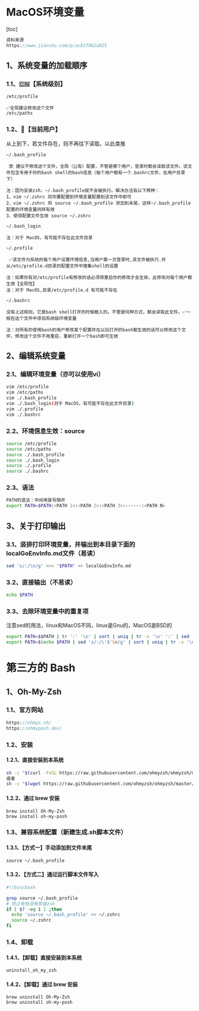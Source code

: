 # MacOS环境变量

[toc]

```javascript
资料来源
https://www.jianshu.com/p/acb1f062a925
```

## 1、系统变量的加载顺序

### 1.1、🇨🇳【系统级别】

```
/etc/profile 
```

```
✅全局建议修改这个文件
/etc/paths 
```

### 1.2、👤【当前用户】

从上到下，若文件存在，则不再往下读取。以此类推

```
~/.bash_profile

 🈲 建议不修改这个文件，全局（公有）配置，不管是哪个用户，登录时都会读取该文件。该文件包含专用于你的bash shell的bash信息（每个用户都有一个.bashrc文件，在用户目录下）

注：因为安装zsh，~/.bash_profile就不会被执行。解决办法有以下两种：
1、vim ~/.zshrc 将你要配置到环境变量配置到该文件中即可
2、vim ~/.zshrc 将 source ~/.bash_profile 添加到末尾，这样~/.bash_profile配置的环境变量同样有效
3、使得配置文件生效 source ~/.zshrc
```

```
~/.bash_login

注：对于 MacOS，有可能不存在此文件目录
```

```
~/.profile

 ✅该文件为系统的每个用户设置环境信息,当用户第一次登录时,该文件被执行.并从/etc/profile.d目录的配置文件中搜集shell的设置

注：如果你有对/etc/profile有修改的话必须得重启你的修改才会生效，此修改对每个用户都生效【全局性】
注：对于 MacOS,目录/etc/profile.d 有可能不存在
```

```
~/.bashrc 

没有上述规则，它是bash shell打开的时候载入的。不管是何种方式，都会读取此文件。✅一般在这个文件中添加系统级环境变量

注：对所有的使用bash的用户修改某个配置并在以后打开的bash都生效的话可以修改这个文件，修改这个文件不用重启，重新打开一个bash即可生效
```

## 2、编辑系统变量

### 2.1、编辑环境变量（亦可以使用vi）

```bash
vim /etc/profile
vim /etc/paths
vim ./.bash_profile
vim ./.bash_login(对于 MacOS，有可能不存在此文件目录)
vim ./.profile
vim ./.bashrc
```

### 2.2、环境信息生效：source

```bash
source /etc/profile
source /etc/paths
source ./.bash_profile
source ./.bash_login
source ./.profile
source ./.bashrc
```

### 2.3、语法

```bash
PATH的语法：中间用冒号隔开
export PATH=$PATH:<PATH 1>:<PATH 2>:<PATH 3>:------:<PATH N>
```

## 3、关于打印输出

### 3.1、竖排打印环境变量，并输出到本目录下面的 localGoEnvInfo.md文件（易读）

```bash
sed 's/:/\n/g' <<< "$PATH" >> localGoEnvInfo.md
```

### 3.2、直接输出（不易读）

```bash
echo $PATH
```

### 3.3、去除环境变量中的重复项

注意sed的用法，linux和MacOS不同，linux是Gnu的，MacOS是BSD的

```bash
export PATH=$$PATH | tr ':' '\n' | sort | uniq | tr -s '\n' ':' | sed 's/:$//g')
export PATH=$(echo $PATH | sed 's/:/\'$'\n/g' | sort | uniq | tr -s '\n' ':' | sed 's/:$//g')
```

# 第三方的 Bash

## 1、Oh-My-Zsh

### 1.1、官方网站

```javascript
https://ohmyz.sh/
https://ohmyposh.dev/
```

### 1.2、安装

#### 1.2.1、直接安装到本系统

```bash
sh -c "$(curl -fsSL https://raw.githubusercontent.com/ohmyzsh/ohmyzsh/master/tools/install.sh)"
或者
sh -c "$(wget https://raw.githubusercontent.com/ohmyzsh/ohmyzsh/master/tools/install.sh -O -)"
```

#### 1.2.2、通过 brew 安装

```
brew install Oh-My-Zsh
brew install oh-my-posh
```

### 1.3、兼容系统配置（新建生成.sh脚本文件）

#### 1.3.1、【方式一】手动添加到文件末尾

`source ~/.bash_profile`

#### 1.3.2、【方式二】通过运行脚本文件写入

```bash
#!/bin/bash

grep source ~/.bash_profile
# 防止有些没有安装zsh
if [ $? -eq 1 ] ;then
  echo 'source ~/.bash_profile' >> ~/.zshrc
  source ~/.zshrc
fi
```

### 1.4、卸载

#### 1.4.1、【卸载】直接安装到本系统

```
uninstall_oh_my_zsh
```

#### 1.4.2、【卸载】通过 brew 安装

```
brew uninstall Oh-My-Zsh
brew uninstall oh-my-posh
```

